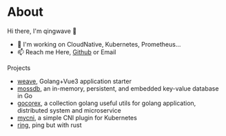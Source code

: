 # About


Hi there, I'm qingwave 👋

- 🔭 I'm working on CloudNative, Kubernetes, Prometheus...
- 📫 Reach me Here, [Github](https://github.com/qingwave) or Email

Projects
- [weave](https://github.com/qingwave/weave), Golang+Vue3 application starter
- [mossdb](https://github.com/qingwave/mossdb), an in-memory, persistent, and embedded key-value database in Go
- [gocorex](https://github.com/qingwave/gocorex), a collection golang useful utils for golang application, distributed system and microservice
- [mycni](https://github.com/qingwave/mycni), a simple CNI plugin for Kubernetes
- [ring](https://github.com/qingwave/ring), ping but with rust

